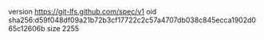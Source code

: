 version https://git-lfs.github.com/spec/v1
oid sha256:d59f048df09a21b72b3cf17722c2c57a4707db038c845ecca1902d065c12606b
size 2255
